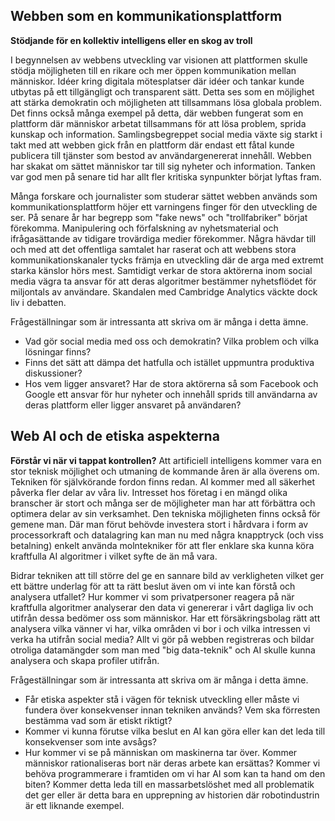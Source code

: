 ## Webben som en kommunikationsplattform
**Stödjande för en kollektiv intelligens eller en skog av troll**

I begynnelsen av webbens utveckling var visionen att plattformen skulle stödja möjligheten till en rikare och mer öppen kommunikation mellan människor. Idéer kring digitala mötesplatser där idéer och tankar kunde utbytas på ett tillgängligt och transparent sätt. Detta ses som en möjlighet att stärka demokratin och möjligheten att tillsammans lösa globala problem. Det finns också många exempel på detta, där webben fungerat som en plattform där människor arbetat tillsammans för att lösa problem, sprida kunskap och information. Samlingsbegreppet social media växte sig starkt i takt med att webben gick från en plattform där endast ett fåtal kunde publicera till tjänster som bestod av användargenererat innehåll. Webben har skakat om sättet människor tar till sig nyheter och information. Tanken var god men på senare tid har allt fler kritiska synpunkter börjat lyftas fram.

Många forskare och journalister som studerar sättet webben används som kommunikationsplattform höjer ett varningens finger för den utveckling de ser. På senare år har begrepp som "fake news" och "trollfabriker" börjat förekomma.
Manipulering och förfalskning av nyhetsmaterial och ifrågasättande av tidigare trovärdiga medier förekommer. Några hävdar till och med att det offentliga samtalet har raserat och att webbens stora kommunikationskanaler tycks främja en utveckling där de arga med extremt starka känslor hörs mest. Samtidigt verkar de stora aktörerna inom social media vägra ta ansvar för att deras algoritmer bestämmer nyhetsflödet för miljontals av användare. Skandalen med Cambridge Analytics väckte dock liv i debatten.

Frågeställningar som är intressanta att skriva om är många i detta ämne. 

- Vad gör social media med oss och demokratin? Vilka problem och vilka lösningar finns?
- Finns det sätt att dämpa det hatfulla och istället uppmuntra produktiva diskussioner?
- Hos vem ligger ansvaret? Har de stora aktörerna så som Facebook och Google ett ansvar för hur nyheter och innehåll sprids till användarna av deras plattform eller ligger ansvaret på användaren?


## Web AI och de etiska aspekterna
**Förstår vi när vi tappat kontrollen?**
Att artificiell intelligens kommer vara en stor teknisk möjlighet och utmaning de kommande åren är alla överens om. Tekniken för självkörande fordon finns redan. AI kommer med all säkerhet påverka fler delar av våra liv. Intresset hos företag i en mängd olika branscher är stort och många ser de möjligheter man har att förbättra och optimera delar av sin verksamhet. Den tekniska möjligheten finns också för gemene man. Där man förut behövde investera stort i hårdvara i form av processorkraft och datalagring kan man nu med några knapptryck (och viss betalning) enkelt använda molntekniker för att fler enklare ska kunna köra kraftfulla AI algoritmer i vilket syfte de än må vara.

Bidrar tekniken att till större del ge en sannare bild av verkligheten vilket ger ett bättre underlag för att ta rätt beslut även om vi inte kan förstå och analysera utfallet? Hur kommer vi som privatpersoner reagera på när kraftfulla algoritmer analyserar den data vi genererar i vårt dagliga liv och utifrån dessa bedömer oss som människor. Har ett försäkringsbolag rätt att analysera vilka vänner vi har, vilka områden vi bor i och vilka intressen vi verka ha utifrån social media? Allt vi gör på webben registreras och bildar otroliga datamängder som man med "big data-teknik" och AI skulle kunna analysera och skapa profiler utifrån.

Frågeställningar som är intressanta att skriva om är många i detta ämne. 

- Får etiska aspekter stå i vägen för teknisk utveckling eller måste vi fundera över konsekvenser innan tekniken används? Vem ska förresten bestämma vad som är etiskt riktigt?
- Kommer vi kunna förutse vilka beslut en AI kan göra eller kan det leda till konsekvenser som inte avsågs? 
- Hur kommer vi se på människan om maskinerna tar över. Kommer människor rationaliseras bort när deras arbete kan ersättas? Kommer vi behöva programmerare i framtiden om vi har AI som kan ta hand om den biten? Kommer detta leda till en massarbetslöshet med all problematik det ger eller är detta bara en upprepning av historien där robotindustrin är ett liknande exempel.
